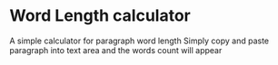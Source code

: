 # Word Length calculator
A simple calculator for paragraph word length
Simply copy and paste paragraph into text area and the words count will appear
